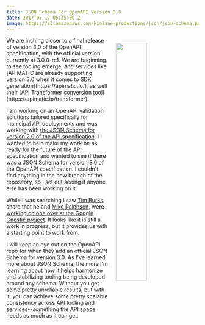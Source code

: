 ```yaml
---
title: JSON Schema For OpenAPI Version 3.0
date: 2017-05-17 05:35:00 Z
image: https://s3.amazonaws.com/kinlane-productions/json/json-schema.png
---
```


<p><img style="padding: 15px;" src="https://s3.amazonaws.com/kinlane-productions/json/json-schema.png" align="right" width="40%" /></p>
We are inching closer to a final release of version 3.0 of the OpenAPI specification, with the official version currently at 3.0.0-rc1. We are beginning to see tooling emerge, and services like [APIMATIC are already supporting version 3.0 when it comes to SDK generation](https://apimatic.io/), as well their [API Transformer conversion tool](https://apimatic.io/transformer). 

I am working on an OpenAPI validation solutions tailored specifically for municipal API deployments and was working with [the JSON Schema for version 2.0 of the API specification](https://github.com/OAI/OpenAPI-Specification/blob/master/schemas/v2.0/schema.json).  I wanted to help make my work be as ready for the future of the API specification and wanted to see if there was a JSON Schema for version 3.0 of the OpenAPI specification. I couldn't find anything in the new branch of the repository, so I set out seeing if anyone else has been working on it.

While I was searching I saw [Tim Burks](https://github.com/timburks) share that he and [Mike Ralphson](https://github.com/MikeRalphson), were [working on one over at the Google Gnostic project](https://github.com/googleapis/gnostic/blob/openapi-v3.0.0-rc2/OpenAPIv3/openapi-3.0.json). It looks like it is still a work in progress, but it provides us with a starting point to work from.

I will keep an eye out on the OpenAPI repo for when they add an official JSON Schema for version 3.0. As I've learned more about JSON Schema, the more I'm learning about how it helps harmonize and stabilizing tooling being developed around any schema. Without you get some pretty unreliable results, but with it, you can achieve some pretty scalable consistency across API tooling and services--something the API space needs as much as it can get.